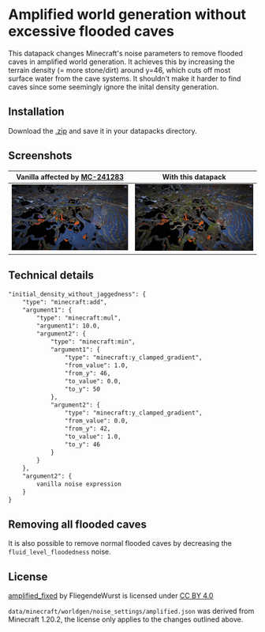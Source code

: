 # Amplified world generation without excessive flooded caves

This datapack changes Minecraft's noise parameters to remove flooded caves in amplified world generation.
It achieves this by increasing the terrain density (= more stone/dirt) around y=46,
which cuts off most surface water from the cave systems.
It shouldn't make it harder to find caves since some seemingly ignore the inital density generation.

## Installation

Download the [.zip](https://github.com/FliegendeWurst/amplified_fixed/releases/download/v1/amplified_fixed.zip) and save it in your datapacks directory.

## Screenshots

| Vanilla affected by [MC-241283](https://bugs.mojang.com/browse/MC-241283) | With this datapack |
| ------------------------- | --------------------- |
| ![vanilla](./vanilla.jpg) | ![fixed](./fixed.jpg) |

## Technical details

```jsonp
"initial_density_without_jaggedness": {
    "type": "minecraft:add",
    "argument1": {
        "type": "minecraft:mul",
        "argument1": 10.0,
        "argument2": {
            "type": "minecraft:min",
            "argument1": {
                "type": "minecraft:y_clamped_gradient",
                "from_value": 1.0,
                "from_y": 46,
                "to_value": 0.0,
                "to_y": 50
            },
            "argument2": {
                "type": "minecraft:y_clamped_gradient",
                "from_value": 0.0,
                "from_y": 42,
                "to_value": 1.0,
                "to_y": 46
            }
        }
    },
    "argument2": {
        vanilla noise expression
    }
}
```

## Removing all flooded caves

It is also possible to remove normal flooded caves by decreasing the `fluid_level_floodedness` noise.

## License

 <p xmlns:cc="http://creativecommons.org/ns#" xmlns:dct="http://purl.org/dc/terms/"><a property="dct:title" rel="cc:attributionURL" href="https://github.com/FliegendeWurst/amplified_fixed">amplified_fixed</a> by <span property="cc:attributionName">FliegendeWurst</span> is licensed under <a href="http://creativecommons.org/licenses/by/4.0/?ref=chooser-v1" target="_blank" rel="license noopener noreferrer" style="display:inline-block;">CC BY 4.0</a></p>

 `data/minecraft/worldgen/noise_settings/amplified.json` was derived from Minecraft 1.20.2, the license only applies to the changes outlined above.
